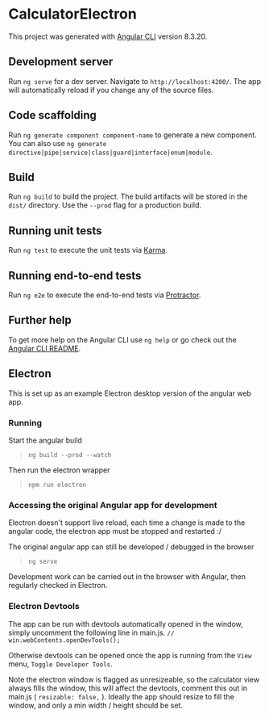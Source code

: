 # CalculatorElectron

This project was generated with [Angular CLI](https://github.com/angular/angular-cli) version 8.3.20.

## Development server

Run `ng serve` for a dev server. Navigate to `http://localhost:4200/`. The app will automatically reload if you change any of the source files.

## Code scaffolding

Run `ng generate component component-name` to generate a new component. You can also use `ng generate directive|pipe|service|class|guard|interface|enum|module`.

## Build

Run `ng build` to build the project. The build artifacts will be stored in the `dist/` directory. Use the `--prod` flag for a production build.

## Running unit tests

Run `ng test` to execute the unit tests via [Karma](https://karma-runner.github.io).

## Running end-to-end tests

Run `ng e2e` to execute the end-to-end tests via [Protractor](http://www.protractortest.org/).

## Further help

To get more help on the Angular CLI use `ng help` or go check out the [Angular CLI README](https://github.com/angular/angular-cli/blob/master/README.md).

## Electron

This is set up as an example Electron desktop version of the angular web app.

### Running

Start the angular build
>`ng build --prod --watch`

Then run the electron wrapper
>`npm run electron`

### Accessing the original Angular app for development

Electron doesn't support live reload, each time a change is made to the angular code, the electron app must be stopped and restarted :/

The original angular app can still be developed / debugged in the browser
>`ng serve`

Development work can be carried out in the browser with Angular, then regularly checked in Electron.

### Electron Devtools

The app can be run with devtools automatically opened in the window, simply uncomment the following line in main.js.
`// win.webContents.openDevTools();`

Otherwise devtools can be opened once the app is running from the `View` menu, `Toggle Developer Tools`.

Note the electron window is flagged as unresizeable, so the calculator view always fills the window, this will affect the devtools, comment this out in main.js ( `resizable: false,` ).  Ideally the app should resize to fill the window, and only a min width / height should be set.
